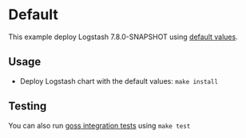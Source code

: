 # Default

This example deploy Logstash 7.8.0-SNAPSHOT using [default values][].


## Usage

* Deploy Logstash chart with the default values: `make install`


## Testing

You can also run [goss integration tests][] using `make test`


[goss integration tests]: https://github.com/elastic/helm-charts/tree/7.8/logstash/examples/default/test/goss.yaml
[default values]: https://github.com/elastic/helm-charts/tree/7.8/logstash/values.yaml
